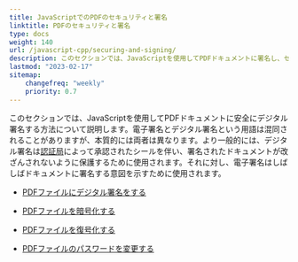 ```yaml
---
title: JavaScriptでのPDFのセキュリティと署名
linktitle: PDFのセキュリティと署名
type: docs
weight: 140
url: /javascript-cpp/securing-and-signing/
description: このセクションでは、JavaScriptを使用してPDFドキュメントに署名し、セキュリティを確保する機能について説明します
lastmod: "2023-02-17"
sitemap:
    changefreq: "weekly"
    priority: 0.7
---
```


このセクションでは、JavaScriptを使用してPDFドキュメントに安全にデジタル署名する方法について説明します。電子署名とデジタル署名という用語は混同されることがありますが、本質的には両者は異なります。より一般的には、デジタル署名は[認証局](https://en.wikipedia.org/wiki/Certificate_authority)によって承認されたシールを伴い、署名されたドキュメントが改ざんされないように保護するために使用されます。それに対し、電子署名はしばしばドキュメントに署名する意図を示すために使用されます。

- [PDFファイルにデジタル署名をする](/pdf/javascript-cpp/sign-pdf/)
- [PDFファイルを暗号化する](/pdf/javascript-cpp/encrypt-pdf/)
- [PDFファイルを復号化する](/pdf/javascript-cpp/decrypt-pdf/)

- [PDFファイルのパスワードを変更する](/pdf/javascript-cpp/change-password-pdf/)